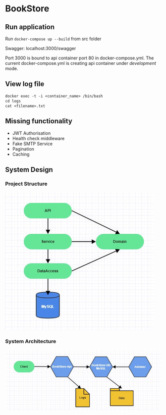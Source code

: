 # BookStore

## Run application
Run `docker-compose up --build` from src folder

Swagger: localhost:3000/swagger

Port 3000 is bound to api container port 80 in docker-compose.yml. The current docker-compose.yml is creating api container under *development* mode.

## View log file
```
docker exec -t -i <container_name> /bin/bash
cd logs
cat <filename>.txt
```

## Missing functionality
- JWT Authorisation
- Health check middleware
- Fake SMTP Service
- Pagination
- Caching

## System Design

### Project Structure
![Project Structure](https://github.com/alpeshv/BookStore/blob/master/charts/project-structure.jpg)

### System Architecture
![System Design](https://github.com/alpeshv/BookStore/blob/master/charts/system-design.jpg)
